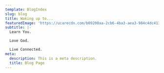 ```yaml
---
template: BlogIndex
slug: blog
title: Waking up to...
featuredImage: 'https://ucarecdn.com/b09200aa-2cb6-4ba3-aea3-984c4dc41327/'
subtitle: |-
  Learn You.

  Love God.

  Live Connected.
meta:
  description: This is a meta description.
  title: Blog Page
---
```


